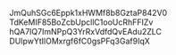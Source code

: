 JmQuhSGc6Eppk1xHWMf8b8GztaP842V0
TdKeMIF85BoZcbUpcllC1ooUcRhFFIZv
hQA7IQ7ImNPpQ3YrRxVdfdQvEAdu2ZLC
DUlpwYtIlOMxrgf6fC0gsPFq3Gaf9IqX
